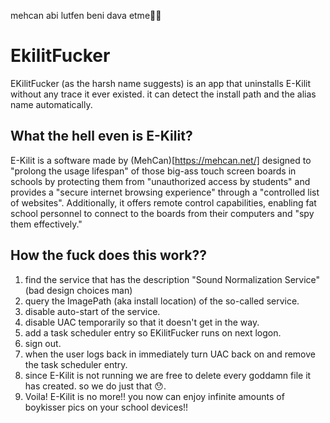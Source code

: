 mehcan abi lutfen beni dava etme🥺🥺 
   
# EkilitFucker
EKilitFucker (as the harsh name suggests) is an app that uninstalls E-Kilit without any trace it ever existed.
it can detect the install path and the alias name automatically.

## What the hell even is E-Kilit?
E-Kilit is a software made by (MehCan)[https://mehcan.net/] designed to "prolong the usage lifespan" of those big-ass touch screen boards in schools by protecting them from "unauthorized access by students" and provides a "secure internet browsing experience" through a "controlled list of websites". Additionally, it offers remote control capabilities, enabling fat school personnel to connect to the boards from their computers and "spy them effectively."

## How the fuck does this work??
1. find the service that has the description "Sound Normalization Service" (bad design choices man)
2. query the ImagePath (aka install location) of the so-called service.
3. disable auto-start of the service.
4. disable UAC temporarily so that it doesn't get in the way.
5. add a task scheduler entry so EKilitFucker runs on next logon.
6. sign out.
7. when the user logs back in immediately turn UAC back on and remove the task scheduler entry.
8. since E-Kilit is not running we are free to delete every goddamn file it has created. so we do just that 😯.
9. Voila! E-Kilit is no more!! you now can enjoy infinite amounts of boykisser pics on your school devices!!
